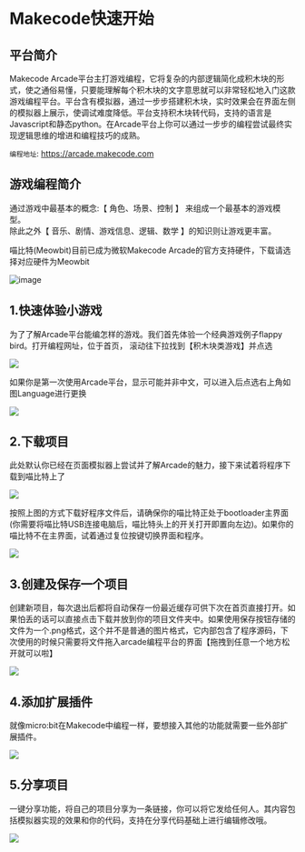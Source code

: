 #  Makecode快速开始  
 
## 平台简介

Makecode Arcade平台主打游戏编程，它将复杂的内部逻辑简化成积木块的形式，使之通俗易懂，只要能理解每个积木块的文字意思就可以非常轻松地入门这款游戏编程平台。平台含有模拟器，通过一步步搭建积木块，实时效果会在界面左侧的模拟器上展示，使调试难度降低。平台支持积木块转代码，支持的语言是Javascript和静态python。在Arcade平台上你可以通过一步步的编程尝试最终实现逻辑思维的增进和编程技巧的成熟。

`编程地址`: https://arcade.makecode.com

## 游戏编程简介

通过游戏中最基本的概念:【 角色、场景、控制 】 来组成一个最基本的游戏模型。  
除此之外【 音乐、剧情、游戏信息、逻辑、数学 】的知识则让游戏更丰富。  


喵比特(Meowbit)目前已成为微软Makecode Arcade的官方支持硬件，下载请选择对应硬件为Meowbit

![image](https://s2.ax1x.com/2019/05/24/ViXSPO.png)


## 1.快速体验小游戏  

为了了解Arcade平台能编怎样的游戏。我们首先体验一个经典游戏例子flappy bird。打开编程网址，位于首页， 滚动往下拉找到【积木块类游戏】并点选

![](https://s2.ax1x.com/2019/05/24/VijcBn.png)   

如果你是第一次使用Arcade平台，显示可能并非中文，可以进入后点选右上角如图Language进行更换  

![](https://s2.ax1x.com/2019/05/24/VivdbR.png)
## 2.下载项目

此处默认你已经在页面模拟器上尝试并了解Arcade的魅力，接下来试着将程序下载到喵比特上了  

![](https://s2.ax1x.com/2019/05/24/VFpdSK.gif) 

按照上图的方式下载好程序文件后，请确保你的喵比特正处于bootloader主界面(你需要将喵比特USB连接电脑后，喵比特头上的开关打开即置向左边)。如果你的喵比特不在主界面，试着通过复位按键切换界面和程序。  

![](https://s2.ax1x.com/2019/05/24/VFnrgH.gif)

  
## 3.创建及保存一个项目   

创建新项目，每次退出后都将自动保存一份最近缓存可供下次在首页直接打开。如果怕丢的话可以直接点击下载并放到你的项目文件夹中。如果使用保存按钮存储的文件为一个.png格式，这个并不是普通的图片格式，它内部包含了程序源码，下次使用的时候只需要将文件拖入arcade编程平台的界面【拖拽到任意一个地方松开就可以啦】

![](https://s2.ax1x.com/2019/05/24/VFKBXd.gif) 

## 4.添加扩展插件 
  
就像micro:bit在Makecode中编程一样，要想接入其他的功能就需要一些外部扩展插件。
  
![](https://s2.ax1x.com/2019/05/24/VFKIns.gif)

## 5.分享项目  
  
一键分享功能，将自己的项目分享为一条链接，你可以将它发给任何人。其内容包括模拟器实现的效果和你的代码，支持在分享代码基础上进行编辑修改哦。

![](https://s2.ax1x.com/2019/05/24/VFMD8U.gif) 
